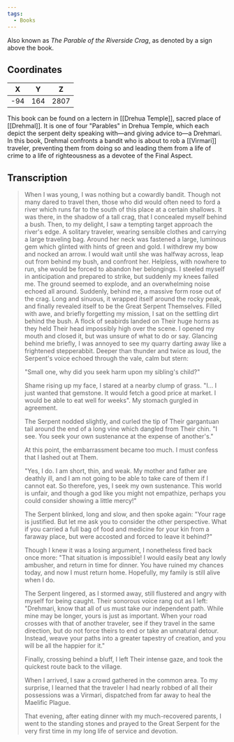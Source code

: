 ```yaml
---
tags:
  - Books
---
```


Also known as *The Parable of the Riverside Crag*, as denoted by a sign above the book.

## Coordinates
| **X** | **Y** | **Z** |
| :---: | :---: | :---: |
|  -94  |  164  | 2807  |

This book can be found on a lectern in [[Drehua Temple]], sacred place of [[Drehmal]]. It is one of four "Parables" in Drehua Temple, which each depict the serpent deity speaking with—and giving advice to—a Drehmari. In this book, Drehmal confronts a bandit who is about to rob a [[Virmari]] traveler, preventing them from doing so and leading them from a life of crime to a life of righteousness as a devotee of the Final Aspect.

## Transcription
> When I was young, I was nothing but a cowardly bandit. Though not many dared to travel then, those who did would often need to ford a river which runs far to the south of this place at a certain shallows. It was there, in the shadow of a tall crag, that I concealed myself behind a bush. Then, to my delight, I saw a tempting target approach the river's edge. A solitary traveler, wearing sensible clothes and carrying a large traveling bag. Around her neck was fastened a large, luminous gem which glinted with hints of green and gold. I withdrew my bow and nocked an arrow. I would wait until she was halfway across, leap out from behind my bush, and confront her. Helpless, with nowhere to run, she would be forced to abandon her belongings. I steeled myself in anticipation and prepared to strike, but suddenly my knees failed me. The ground seemed to explode, and an overwhelming noise echoed all around. Suddenly, behind me, a massive form rose out of the crag. Long and sinuous, it wrapped itself around the rocky peak, and finally revealed itself to be the Great Serpent Themselves. Filled with awe, and briefly forgetting my mission, I sat on the settling dirt behind the bush. A flock of seabirds landed on Their huge horns as they held Their head impossibly high over the scene. I opened my mouth and closed it, but was unsure of what to do or say. Glancing behind me briefly, I was annoyed to see my quarry darting away like a frightened stepperabbit. Deeper than thunder and twice as loud, the Serpent's voice echoed through the vale, calm but stern:
>
> "Small one, why did you seek harm upon my sibling's child?"
>
> Shame rising up my face, I stared at a nearby clump of grass. "I... I just wanted that gemstone. It would fetch a good price at market. I would be able to eat well for weeks". My stomach gurgled in agreement.
>
> The Serpent nodded slightly, and curled the tip of Their gargantuan tail around the end of a long vine which dangled from Their chin. "I see. You seek your own sustenance at the expense of another's."
>
> At this point, the embarrassment became too much. I must confess that I lashed out at Them.
>
> "Yes, I do. I am short, thin, and weak. My mother and father are deathly ill, and I am not going to be able to take care of them if I cannot eat. So therefore, yes, I seek my own sustenance. This world is unfair, and though a god like you might not empathize, perhaps you could consider showing a little mercy!"
>
> The Serpent blinked, long and slow, and then spoke again: "Your rage is justified. But let me ask you to consider the other perspective. What if you carried a full bag of food and medicine for your kin from a faraway place, but were accosted and forced to leave it behind?"
>
> Though I knew it was a losing argument, I nonetheless fired back once more: "That situation is impossible! I would easily beat any lowly ambusher, and return in time for dinner. You have ruined my chances today, and now I must return home. Hopefully, my family is still alive when I do.
>
> The Serpent lingered, as I stormed away, still flustered and angry with myself for being caught. Their sonorous voice rang out as I left: "Drehmari, know that all of us must take our independent path. While mine may be longer, yours is just as important. When your road crosses with that of another traveler, see if they travel in the same direction, but do not force theirs to end or take an unnatural detour. Instead, weave your paths into a greater tapestry of creation, and you will be all the happier for it."
>
> Finally, crossing behind a bluff, I left Their intense gaze, and took the quickest route back to the village.
>
> When I arrived, I saw a crowd gathered in the common area. To my surprise, I learned that the traveler I had nearly robbed of all their possessions was a Virmari, dispatched from far away to heal the Maelific Plague.
>
> That evening, after eating dinner with my much-recovered parents, I went to the standing stones and prayed to the Great Serpent for the very first time in my long life of service and devotion.
